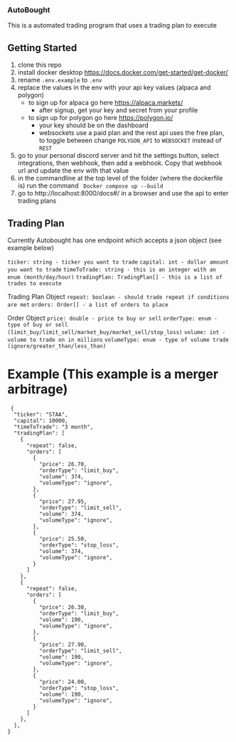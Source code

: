 ### AutoBought

This is a automated trading program that uses a trading plan to execute

## Getting Started

1. clone this repo
2. install docker desktop https://docs.docker.com/get-started/get-docker/
3. rename `.env.example` to `.env`
4. replace the values in the env with your api key values (alpaca and polygon)
   - to sign up for alpaca go here https://alpaca.markets/
     - after signup, get your key and secret from your profile
   - to sign up for polygon go here https://polygon.io/
     - your key should be on the dashboard
     - websockets use a paid plan and the rest api uses the free plan, to toggle between change `POLYGON_API` to `WEBSOCKET` instead of `REST`
5. go to your personal discord server and hit the settings button, select integrations, then webhook, then add a webhook. Copy that webhook url and update the env with that value
6. in the commandline at the top level of the folder (where the dockerfile is) run the command ` Docker compose up --build`
7. go to http://localhost:8000/docs#/ in a browser and use the api to enter trading plans

## Trading Plan

Currently Autobought has one endpoint which accepts a json object (see example below)

`ticker: string - ticker you want to trade`
`capital: int - dollar amount you want to trade`
`timeToTrade: string - this is an integer with an enum (month/day/hour)`
`tradingPlan: TradingPlan[] - this is a list of trades to execute`

Trading Plan Object
`repeat: boolean - should trade repeat if conditions are met`
`orders: Order[] - a list of orders to place`

Order Object
`price: double - price to buy or sell`
`orderType: enum - type of buy or sell (limit_buy/limit_sell/market_buy/market_sell/stop_loss)`
`volume: int - volume to trade on in millions`
`volumeType: enum - type of volume trade (ignore/greater_than/less_than)`

# Example (This example is a merger arbitrage)

```
 {
  "ticker": "STAA",
  "capital": 10000,
  "timeToTrade": "3 month",
  "tradingPlan": [
    {
      "repeat": false,
      "orders": [
        {
          "price": 26.70,
          "orderType": "limit_buy",
          "volume": 374,
          "volumeType": "ignore",
        },
        {
          "price": 27.95,
          "orderType": "limit_sell",
          "volume": 374,
          "volumeType": "ignore",
        },
        {
          "price": 25.50,
          "orderType": "stop_loss",
          "volume": 374,
          "volumeType": "ignore",
        }
      ]
    },
    {
      "repeat": false,
      "orders": [
        {
          "price": 26.30,
          "orderType": "limit_buy",
          "volume": 190,
          "volumeType": "ignore",
        },
        {
          "price": 27.90,
          "orderType": "limit_sell",
          "volume": 190,
          "volumeType": "ignore",
        },
        {
          "price": 24.00,
          "orderType": "stop_loss",
          "volume": 190,
          "volumeType": "ignore",
        }
      ]
    },
  ],
}
```
